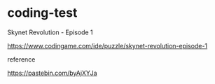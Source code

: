 # coding-test
Skynet Revolution - Episode 1

https://www.codingame.com/ide/puzzle/skynet-revolution-episode-1


reference

https://pastebin.com/byAjXYJa
